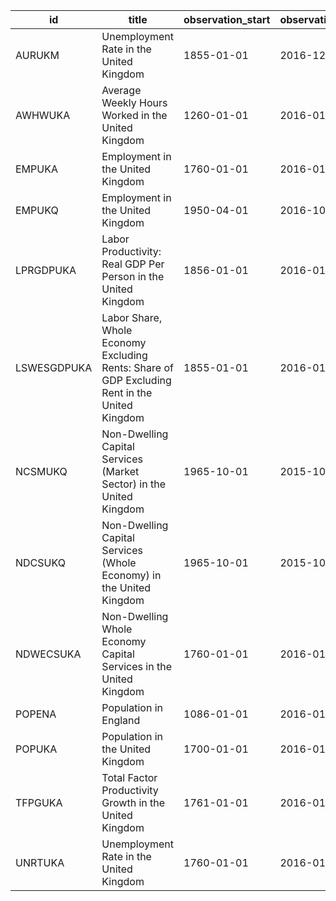 | id          | title                                                                                         | observation_start   | observation_end   |
|-------------|-----------------------------------------------------------------------------------------------|---------------------|-------------------|
| AURUKM      | Unemployment Rate in the United Kingdom                                                       | 1855-01-01          | 2016-12-01        |
| AWHWUKA     | Average Weekly Hours Worked in the United Kingdom                                             | 1260-01-01          | 2016-01-01        |
| EMPUKA      | Employment in the United Kingdom                                                              | 1760-01-01          | 2016-01-01        |
| EMPUKQ      | Employment in the United Kingdom                                                              | 1950-04-01          | 2016-10-01        |
| LPRGDPUKA   | Labor Productivity: Real GDP Per Person in the United Kingdom                                 | 1856-01-01          | 2016-01-01        |
| LSWESGDPUKA | Labor Share, Whole Economy Excluding Rents: Share of GDP Excluding Rent in the United Kingdom | 1855-01-01          | 2016-01-01        |
| NCSMUKQ     | Non-Dwelling Capital Services (Market Sector) in the United Kingdom                           | 1965-10-01          | 2015-10-01        |
| NDCSUKQ     | Non-Dwelling Capital Services (Whole Economy) in the United Kingdom                           | 1965-10-01          | 2015-10-01        |
| NDWECSUKA   | Non-Dwelling Whole Economy Capital Services in the United Kingdom                             | 1760-01-01          | 2016-01-01        |
| POPENA      | Population in England                                                                         | 1086-01-01          | 2016-01-01        |
| POPUKA      | Population in the United Kingdom                                                              | 1700-01-01          | 2016-01-01        |
| TFPGUKA     | Total Factor Productivity Growth in the United Kingdom                                        | 1761-01-01          | 2016-01-01        |
| UNRTUKA     | Unemployment Rate in the United Kingdom                                                       | 1760-01-01          | 2016-01-01        |